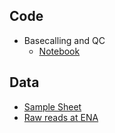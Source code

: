 ## Code

* Basecalling and QC
    * [Notebook](https://birneylab.github.io/MIKK_genome_paper_analysis/Nanopore_basecalling/code/Basecalling)

## Data

* [Sample Sheet](https://birneylab.github.io/MIKK_genome_paper_analysis/Nanopore_basecalling/results/sample_sheet.tsv)
* [Raw reads at ENA](https://www.ebi.ac.uk/ena/browser/view/PRJEB43089)
